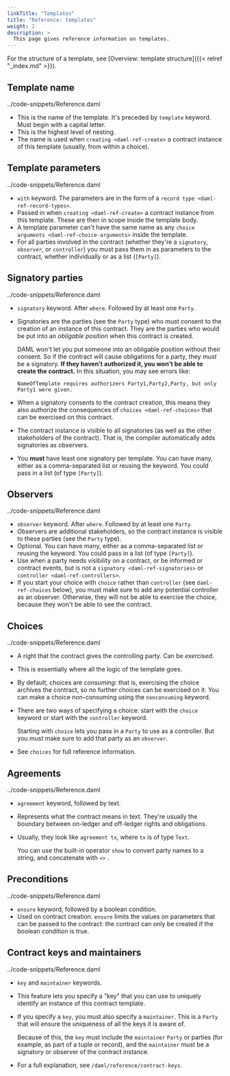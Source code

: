 ```yaml
---
linkTitle: "Templates"
title: "Reference: templates"
weight: 2
description: >
  This page gives reference information on templates.
---
```


For the structure of a template, see [Overview: template structure]({{< relref "_index.md" >}}).


## Template name

<div class="literalinclude" data-language="daml" data-start-after="-- start template intro snippet" data-end-before="-- end template intro snippet">

../code-snippets/Reference.daml

</div>

  - This is the name of the template. It's preceded by `template`
    keyword. Must begin with a capital letter.
  - This is the highest level of nesting.
  - The name is used when `creating <daml-ref-create>` a contract
    instance of this template (usually, from within a choice).

## Template parameters

<div class="literalinclude" data-language="daml" data-start-after="-- start template params snippet" data-end-before="-- end template params snippet">

../code-snippets/Reference.daml

</div>

  - `with` keyword. The parameters are in the form of a `record type
    <daml-ref-record-types>`.
  - Passed in when `creating <daml-ref-create>` a contract instance from
    this template. These are then in scope inside the template body.
  - A template parameter can't have the same name as any `choice
    arguments <daml-ref-choice-arguments>` inside the template.
  - For all parties involved in the contract (whether they're a
    `signatory`, `observer`, or `controller`) you must pass them in as
    parameters to the contract, whether individually or as a list
    (`[Party]`).

## Signatory parties

<div class="literalinclude" data-language="daml" data-start-after="-- start template sigs snippet" data-end-before="-- end template sigs snippet">

../code-snippets/Reference.daml

</div>

  - `signatory` keyword. After `where`. Followed by at least one
    `Party`.

  - Signatories are the parties (see the `Party` type) who must consent
    to the creation of an instance of this contract. They are the
    parties who would be put into an *obligable position* when this
    contract is created.
    
    DAML won't let you put someone into an obligable position without
    their consent. So if the contract will cause obligations for a
    party, they *must* be a signatory. **If they haven't authorized it,
    you won't be able to create the contract.** In this situation, you
    may see errors like:
    
    `NameOfTemplate requires authorizers Party1,Party2,Party, but only
    Party1 were given.`

  - When a signatory consents to the contract creation, this means they
    also authorize the consequences of `choices <daml-ref-choices>` that
    can be exercised on this contract.

  - The contract instance is visible to all signatories (as well as the
    other stakeholders of the contract). That is, the compiler
    automatically adds signatories as observers.

  - You **must** have least one signatory per template. You can have
    many, either as a comma-separated list or reusing the keyword. You
    could pass in a list (of type `[Party]`).

## Observers

../code-snippets/Reference.daml

- `observer` keyword. After `where`. Followed by at least one `Party`.
- Observers are additional stakeholders, so the contract instance is
  visible to these parties (see the `Party` type).
- Optional. You can have many, either as a comma-separated list or
  reusing the keyword. You could pass in a list (of type `[Party]`).
- Use when a party needs visibility on a contract, or be informed or
  contract events, but is not a `signatory <daml-ref-signatories>` or
  `controller <daml-ref-controllers>`.
- If you start your choice with `choice` rather than `controller` (see
  `daml-ref-choices` below), you must make sure to add any potential
  controller as an observer. Otherwise, they will not be able to
  exercise the choice, because they won't be able to see the contract.

## Choices

../code-snippets/Reference.daml

- A right that the contract gives the controlling party. Can be
  *exercised*.

- This is essentially where all the logic of the template goes.

- By default, choices are *consuming*: that is, exercising the choice
  archives the contract, so no further choices can be exercised on it.
  You can make a choice non-consuming using the `nonconsuming`
  keyword.

- There are two ways of specifying a choice: start with the `choice`
  keyword or start with the `controller` keyword.
  
  Starting with `choice` lets you pass in a `Party` to use as a
  controller. But you must make sure to add that party as an
  `observer`.

- See `choices` for full reference information.

## Agreements

../code-snippets/Reference.daml

- `agreement` keyword, followed by text.

- Represents what the contract means in text. They're usually the
  boundary between on-ledger and off-ledger rights and obligations.

- Usually, they look like `agreement tx`, where `tx` is of type
  `Text`.
  
  You can use the built-in operator `show` to convert party names to a
  string, and concatenate with `<>` .

## Preconditions

../code-snippets/Reference.daml

- `ensure` keyword, followed by a boolean condition.
- Used on contract creation. `ensure` limits the values on parameters
  that can be passed to the contract: the contract can only be created
  if the boolean condition is true.

## Contract keys and maintainers

../code-snippets/Reference.daml

- `key` and `maintainer` keywords.

- This feature lets you specify a "key" that you can use to uniquely
  identify an instance of this contract template.

- If you specify a `key`, you must also specify a `maintainer`. This
  is a `Party` that will ensure the uniqueness of all the keys it is
  aware of.
  
  Because of this, the `key` must include the `maintainer` `Party` or
  parties (for example, as part of a tuple or record), and the
  `maintainer` must be a signatory or observer of the contract
  instance.

- For a full explanation, see `/daml/reference/contract-keys`.